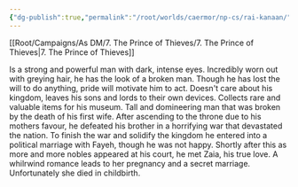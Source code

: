 ```yaml
---
{"dg-publish":true,"permalink":"/root/worlds/caermor/np-cs/rai-kanaan/","tags":["Caermor"]}
---
```


[[Root/Campaigns/As DM/7. The Prince of Thieves/7. The Prince of Thieves\|7. The Prince of Thieves]]

Is a strong and powerful man with dark, intense eyes. Incredibly worn out with greying hair, he has the look of a broken man. Though he has lost the will to do anything, pride will motivate him to act. Doesn't care about his kingdom, leaves his sons and lords to their own devices. Collects rare and valuable items for his museum. Tall and domineering man that was broken by the death of his first wife. After ascending to the throne due to his mothers favour, he defeated his brother in a horrifying war that devastated the nation. To finish the war and solidify the kingdom he entered into a political marriage with Fayeh, though he was not happy. Shortly after this as more and more nobles appeared at his court, he met Zaia, his true love. A whilrwind romance leads to her pregnancy and a secret marriage. Unfortunately she died in childbirth.